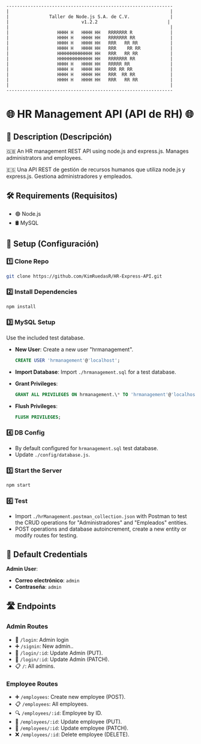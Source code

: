 ```
--------------------------------------------------------------
|                                                            |
|               Taller de Node.js S.A. de C.V.               |
|                           v1.2.2                          |
|                                                            |
|                  HHHH H   HHHH HH   RRRRRRR R              |
|                  HHHH H   HHHH HH   RRRRRRR RR             |
|                  HHHH H   HHHH HH   RRR   RR RR            |
|                  HHHH H   HHHH HH   RRR    RR RR           |
|                  HHHHHHHHHHHHH HH   RRR   RR RR            |
|                  HHHHHHHHHHHHH HH   RRRRRRR RR             |
|                  HHHH H   HHHH HH   RRRRR RR               |
|                  HHHH H   HHHH HH   RRR RR RR              |
|                  HHHH H   HHHH HH   RRR  RR RR             |
|                  HHHH H   HHHH HH   RRR   RR RR            |
|                                                            |
--------------------------------------------------------------
```

# 🌐 HR Management API (API de RH) 🌐

## 📝 Description (Descripción)

🇬🇧 An HR management REST API using node.js and express.js. Manages administrators and employees.

🇪🇸 Una API REST de gestión de recursos humanos que utiliza node.js y express.js. Gestiona administradores y empleados.

## 🛠 Requirements (Requisitos)

- 🟢 Node.js
- 🛢 MySQL

## 🚀 Setup (Configuración)

### 1️⃣ Clone Repo

```bash
git clone https://github.com/KimRuedasR/HR-Express-API.git
```

### 2️⃣ Install Dependencies

```bash
npm install
```

### 3️⃣ MySQL Setup

Use the included test database.

- **New User**: Create a new user "hrmanagement".

  ```sql
  CREATE USER 'hrmanagement'@'localhost';
  ```

- **Import Database**: Import `./hrmanagement.sql` for a test database.

- **Grant Privileges**:

  ```sql
  GRANT ALL PRIVILEGES ON hrmanagement.\* TO 'hrmanagement'@'localhost';
  ```

- **Flush Privileges**:

  ```sql
  FLUSH PRIVILEGES;
  ```

### 4️⃣ DB Config

- By default configured for `hrmanagement.sql` test database.
- Update `./config/database.js`.

### 5️⃣ Start the Server

```bash
npm start
```

### 6️⃣ Test

- Import `./hrManagement.postman_collection.json` with Postman to test the CRUD operations for "Administradores" and "Empleados" entities.
- POST operations and database autoincrement, create a new entity or modify routes for testing.

## 🔐 Default Credentials

**Admin User**:

- **Correo electrónico**: `admin`
- **Contraseña**: `admin`

## 🛣 Endpoints

### Admin Routes

- 🔐 `/login`: Admin login
- ➕ `/signin`: New admin..
- 🔄 `/login/:id`: Update Admin (PUT).
- 📝 `/login/:id`: Update Admin (PATCH).
- 📋 `/`: All admins.

### Employee Routes

- ➕ `/employees`: Create new employee (POST).
- 📋 `/employees`: All employees.
- 🔍 `/employees/:id`: Employee by ID.
- 🔄 `/employees/:id`: Update employee (PUT).
- 📝 `/employees/:id`: Update employee (PATCH).
- ❌ `/employees/:id`: Delete employee (DELETE).

